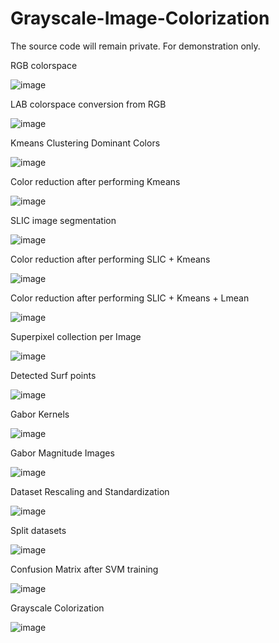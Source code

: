 # Grayscale-Image-Colorization 
The source code will remain private.
For demonstration only.

RGB colorspace

![image](https://user-images.githubusercontent.com/58791947/136596492-0004e8a4-8f19-48ca-8382-df613864cf3f.png)

LAB colorspace conversion from RGB

![image](https://user-images.githubusercontent.com/58791947/136596295-3c0b601e-3b53-4f58-b4b2-8841b8ab81c4.png)

Kmeans Clustering Dominant Colors

![image](https://user-images.githubusercontent.com/58791947/136596569-2a23d4b4-15b2-41d4-b721-66c7451226e7.png)

Color reduction after performing Kmeans

![image](https://user-images.githubusercontent.com/58791947/136596631-8df88644-2712-4ef4-bb63-6fd25e9fe06c.png)

SLIC image segmentation

![image](https://user-images.githubusercontent.com/58791947/136596683-a6d9b662-5df0-43d7-95a9-123111f7e13a.png)

Color reduction after performing SLIC + Kmeans

![image](https://user-images.githubusercontent.com/58791947/136598998-9fcf51ea-b6df-438a-8f6d-1302e7c70ae7.png)

Color reduction after performing SLIC + Kmeans + Lmean

![image](https://user-images.githubusercontent.com/58791947/136598224-c7773d55-3db2-4c74-b651-7eca4803e7b6.png)

Superpixel collection per Image

![image](https://user-images.githubusercontent.com/58791947/136598288-21ad9750-d92b-4818-9b8d-2b0ffc3e51ef.png)

Detected Surf points

![image](https://user-images.githubusercontent.com/58791947/136598317-3bbedd05-06c9-4d19-b84e-f309916e6f51.png)

Gabor Kernels

![image](https://user-images.githubusercontent.com/58791947/136598353-5ffa750d-bdb8-4e83-9ed5-0a6b2a3c11fd.png)

Gabor Magnitude Images

![image](https://user-images.githubusercontent.com/58791947/136598400-a3dfaee8-f9ad-4bd2-9814-aeb7ac89c58a.png)

Dataset Rescaling and Standardization

![image](https://user-images.githubusercontent.com/58791947/136598624-8ce18f8a-9597-423d-92fb-5c44965eafd9.png)

Split datasets

![image](https://user-images.githubusercontent.com/58791947/136598729-5450a93b-4582-4720-81ed-b7656bb19067.png)

Confusion Matrix after SVM training

![image](https://user-images.githubusercontent.com/58791947/136598689-982087cc-ee0f-44ac-85b6-9253b7528809.png)

Grayscale Colorization

![image](https://user-images.githubusercontent.com/58791947/136598807-70d68137-87d1-4c52-a266-c63f223873f4.png)
